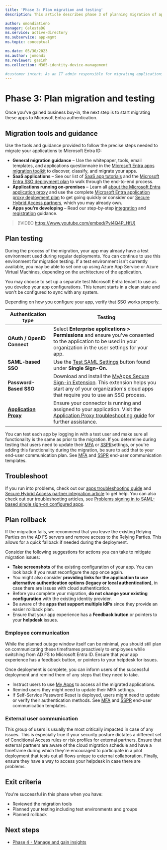 ```yaml
---
title: 'Phase 3: Plan migration and testing'
description: This article describes phase 3 of planning migration of applications from AD FS to Microsoft Entra ID

author: omondiatieno
manager: CelesteDG
ms.service: active-directory
ms.subservice: app-mgmt
ms.topic: conceptual

ms.date: 05/30/2023
ms.author: jomondi
ms.reviewer: gasinh
ms.collection: M365-identity-device-management

#customer intent: As an IT admin responsible for migrating applications to Microsoft Entra authentication, I want to use the migration tools and guidance provided, so that I can follow the precise steps needed to migrate the applications successfully.
---
```

# Phase 3: Plan migration and testing

Once you've gained business buy-in, the next step is to start migrating these apps to Microsoft Entra authentication.

## Migration tools and guidance

Use the tools and guidance provided to follow the precise steps needed to migrate your applications to Microsoft Entra ID:

- **General migration guidance** – Use the whitepaper, tools, email templates, and applications questionnaire in the [Microsoft Entra apps migration toolkit](./migration-resources.md) to discover, classify, and migrate your apps.
- **SaaS applications** – See our list of [SaaS app tutorials](~/identity/saas-apps/tutorial-list.md) and the [Microsoft Entra SSO deployment plan](plan-sso-deployment.md) to walk through the end-to-end process.
- **Applications running on-premises** – Learn all [about the Microsoft Entra application proxy](/entra/identity/app-proxy) and use the complete [Microsoft Entra application proxy deployment plan](https://aka.ms/AppProxyDPDownload) to get going quickly or consider our [Secure Hybrid Access partners](secure-hybrid-access.md), which you may already own.
- **Apps you’re developing** – Read our step-by-step [integration](~/identity-platform/quickstart-register-app.md) and [registration](~/identity-platform/quickstart-register-app.md) guidance.

> [!VIDEO https://www.youtube.com/embed/PvI4Q4P_HfU]

## Plan testing

During the process of the migration, your app may already have a test environment used during regular deployments. You can continue to use this environment for migration testing. If a test environment isn't currently available, you may be able to set one up using Azure App Service or Azure Virtual Machines, depending on the architecture of the application.

You may choose to set up a separate test Microsoft Entra tenant to use as you develop your app configurations. This tenant starts in a clean state and won't be configured to sync with any system.

Depending on how you configure your app, verify that SSO works properly.

| Authentication type      | Testing                                             |
| ------------------------ | --------------------------------------------------- |
| **OAuth / OpenID Connect** | Select **Enterprise applications &gt; Permissions** and ensure you've consented to the application to be used in your organization in the user settings for your app. |
| **SAML-based SSO** | Use the [Test SAML Settings](./debug-saml-sso-issues.md) button found under **Single Sign-On.** |
| **Password-Based SSO** | Download and install the [MyApps Secure Sign-in Extension](https://support.microsoft.com/account-billing/sign-in-and-start-apps-from-the-my-apps-portal-2f3b1bae-0e5a-4a86-a33e-876fbd2a4510#download-and-install-the-my-apps-secure-sign-in-extension). This extension helps you start any of your organization's cloud apps that require you to use an SSO process. |
| **[Application Proxy](/entra/identity/app-proxy)** | Ensure your connector is running and assigned to your application. Visit the [Application Proxy troubleshooting guide](~/identity/app-proxy/application-proxy-troubleshoot.md) for further assistance. |

You can test each app by logging in with a test user and make sure all functionality is the same as prior to the migration. If you determine during testing that users need to update their [MFA](~/identity/authentication/howto-mfa-userstates.md) or [SSPR](~/identity/authentication/tutorial-enable-sspr.md)settings, or you're adding this functionality during the migration, be sure to add that to your end-user communication plan. See [MFA](https://aka.ms/mfatemplates) and [SSPR](https://aka.ms/ssprtemplates) end-user communication templates.

## Troubleshoot

If you run into problems, check out our [apps troubleshooting guide](~/identity/app-provisioning/isv-automatic-provisioning-multi-tenant-apps.md) and [Secure Hybrid Access partner integration article](secure-hybrid-access-integrations.md) to get help. You can also check out our troubleshooting articles, see [Problems signing in to SAML-based single sign-on configured apps](/troubleshoot/azure/active-directory/troubleshoot-sign-in-saml-based-apps).

## Plan rollback

If the migration fails, we recommend that you leave the existing Relying Parties on the AD FS servers and remove access to the Relying Parties. This allows for a quick fallback if needed during the deployment.

Consider the following suggestions for actions you can take to mitigate migration issues:

- **Take screenshots** of the existing configuration of your app. You can look back if you must reconfigure the app once again.
- You might also consider **providing links for the application to use alternative authentication options (legacy or local authentication)**, in case there are issues with cloud authentication.
- Before you complete your migration, **do not change your existing configuration** with the existing identity provider.
- Be aware of the **apps that support multiple IdPs** since they provide an easier rollback plan.
- Ensure that your app experience has a **Feedback button** or pointers to your **helpdesk** issues.

### Employee communication

While the planned outage window itself can be minimal, you should still plan on communicating these timeframes proactively to employees while switching from AD FS to Microsoft Entra ID. Ensure that your app experience has a feedback button, or pointers to your helpdesk for issues.

Once deployment is complete, you can inform users of the successful deployment and remind them of any steps that they need to take.

- Instruct users to use [My Apps](https://myapps.microsoft.com) to access all the migrated applications.
- Remind users they might need to update their MFA settings.
- If Self-Service Password Reset is deployed, users might need to update or verify their authentication methods. See [MFA](https://aka.ms/mfatemplates) and [SSPR](https://aka.ms/ssprtemplates) end-user communication templates.

### External user communication

This group of users is usually the most critically impacted in case of any issues. This is especially true if your security posture dictates a different set of Conditional Access rules or risk profiles for external partners. Ensure that external partners are aware of the cloud migration schedule and have a timeframe during which they're encouraged to participate in a pilot deployment that tests out all flows unique to external collaboration. Finally, ensure they have a way to access your helpdesk in case there are problems.

## Exit criteria

You're successful in this phase when you have:

- Reviewed the migration tools
- Planned your testing including test environments and groups
- Planned rollback

## Next steps

- [Phase 4 - Manage and gain insights](migrate-adfs-plan-management-insights.md)
